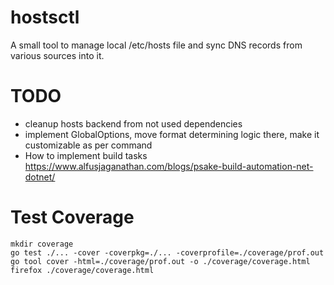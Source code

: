 # hostsctl
A small tool to manage local /etc/hosts file and sync DNS records from various sources into it.

# TODO
* cleanup hosts backend from not used dependencies
* implement GlobalOptions, move format determining logic there, make it customizable as per command
* How to implement build tasks https://www.alfusjaganathan.com/blogs/psake-build-automation-net-dotnet/


# Test Coverage

```
mkdir coverage
go test ./... -cover -coverpkg=./... -coverprofile=./coverage/prof.out 
go tool cover -html=./coverage/prof.out -o ./coverage/coverage.html
firefox ./coverage/coverage.html
```